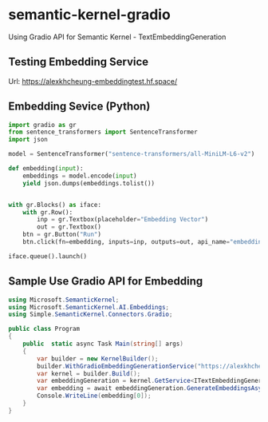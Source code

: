 # semantic-kernel-gradio

Using Gradio API for Semantic Kernel - TextEmbeddingGeneration

## Testing Embedding Service
Url: https://alexkhcheung-embeddingtest.hf.space/

## Embedding Sevice (Python)
```python
import gradio as gr
from sentence_transformers import SentenceTransformer
import json

model = SentenceTransformer("sentence-transformers/all-MiniLM-L6-v2")

def embedding(input):
    embeddings = model.encode(input)    
    yield json.dumps(embeddings.tolist())


with gr.Blocks() as iface:    
    with gr.Row():
        inp = gr.Textbox(placeholder="Embedding Vector")
        out = gr.Textbox()
    btn = gr.Button("Run")
    btn.click(fn=embedding, inputs=inp, outputs=out, api_name="embedding")         

iface.queue().launch()
```

## Sample Use Gradio API for Embedding
```csharp
using Microsoft.SemanticKernel;
using Microsoft.SemanticKernel.AI.Embeddings;
using Simple.SemanticKernel.Connectors.Gradio;

public class Program
{
    public  static async Task Main(string[] args)
    {
        var builder = new KernelBuilder();
        builder.WithGradioEmbeddingGenerationService("https://alexkhcheung-embeddingtest.hf.space/", 0, setAsDefault: true);
        var kernel = builder.Build();
        var embeddingGeneration = kernel.GetService<ITextEmbeddingGeneration>();
        var embedding = await embeddingGeneration.GenerateEmbeddingsAsync(new List<String>() { "Hello World !" });
        Console.WriteLine(embedding[0]);
    }
}
```